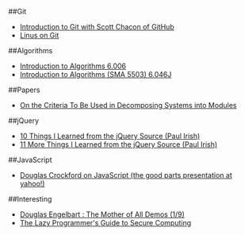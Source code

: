 ##Git
* [Introduction to Git with Scott Chacon of GitHub](http://www.youtube.com/watch?v=ZDR433b0HJY)
* [Linus on Git](http://www.youtube.com/watch?v=4XpnKHJAok8)

##Algorithms
* [Introduction to Algorithms 6.006](http://ocw.mit.edu/courses/electrical-engineering-and-computer-science/6-006-introduction-to-algorithms-fall-2011)
* [Introduction to Algorithms (SMA 5503) 6.046J](http://ocw.mit.edu/courses/electrical-engineering-and-computer-science/6-046j-introduction-to-algorithms-sma-5503-fall-2005)

##Papers
* [On the Criteria To Be Used in Decomposing Systems into Modules](http://www.cs.umd.edu/class/spring2003/cmsc838p/Design/criteria.pdf)

##jQuery
* [10 Things I Learned from the jQuery Source (Paul Irish)](http://www.youtube.com/watch?v=i_qE1iAmjFg)
* [11 More Things I Learned from the jQuery Source (Paul Irish)](http://www.youtube.com/watch?v=ARnp9Y8xgR4)

##JavaScript
* [Douglas Crockford on JavaScript (the good parts presentation at yahoo!)](http://www.yuiblog.com/crockford/)

##Interesting
* [Douglas Engelbart : The Mother of All Demos (1/9)](http://www.youtube.com/watch?v=JfIgzSoTMOs)
* [The Lazy Programmer's Guide to Secure Computing](http://www.youtube.com/watch?v=eL5o4PFuxTY)
